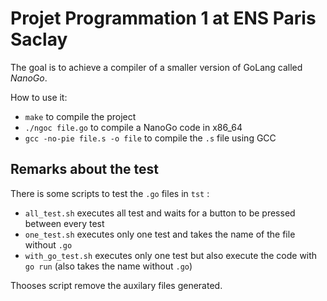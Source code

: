 # Projet Programmation 1 at ENS Paris Saclay

The goal is to achieve a compiler of a smaller version of GoLang called *NanoGo*.

How to use it:
 - `make` to compile the project
 - `./ngoc file.go` to compile a NanoGo code in x86_64
 - `gcc -no-pie file.s -o file` to compile the `.s` file using GCC

## Remarks about the test

There is some scripts to test the `.go` files in `tst` :
 - `all_test.sh` executes all test and waits for a button to be pressed between every test
 - `one_test.sh` executes only one test and takes the name of the file without `.go`
 - `with_go_test.sh` executes only one test but also execute the code with `go run` (also takes the name without `.go`)

Thooses script remove the auxilary files generated.
